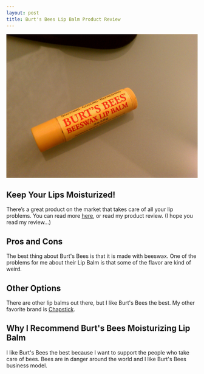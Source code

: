 ```yaml
---
layout: post
title: Burt's Bees Lip Balm Product Review
---
```


![lip balm](/images/bbimg.jpg)

## Keep Your Lips Moisturized!

There’s a great product on the market that takes care of all your lip problems. You can read more [here](https://www.burtsbees.com/lip-care/lip-balm/), or read my product review. (I hope you read my review...)

## Pros and Cons

The best thing about Burt's Bees is that it is made with beeswax. One of the problems for me about their Lip Balm is that some of the flavor are kind of weird.

## Other Options

There are other lip balms out there, but I like Burt's Bees the best. My other favorite brand is [Chapstick](https://www.powder.com/stories/reflections-with-suzy-chapstick-chaffee/).

## Why I Recommend Burt's Bees Moisturizing Lip Balm

I like Burt's Bees the best because I want to support the people who take care of bees. Bees are in danger around the world and I like Burt's Bees business model. 
